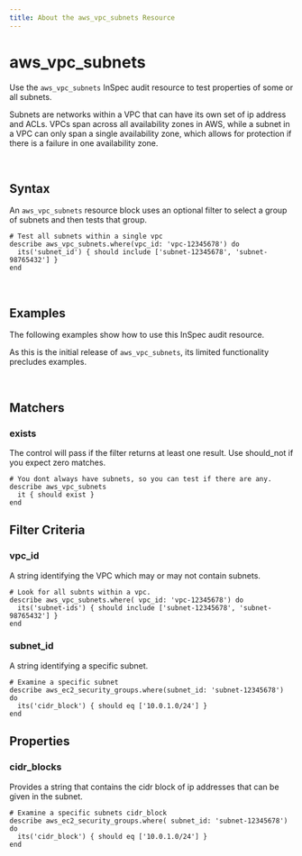 ```yaml
---
title: About the aws_vpc_subnets Resource
---
```


# aws_vpc_subnets

Use the `aws_vpc_subnets` InSpec audit resource to test properties of some or all subnets.

Subnets are networks within a VPC that can have its own set of ip address and ACLs.  VPCs span across all availability zones in AWS, while a subnet in a VPC can only span a single availability zone, which allows for protection if there is a failure in one availability zone.   

<br>

## Syntax

An `aws_vpc_subnets` resource block uses an optional filter to select a group of subnets and then tests that group.

    # Test all subnets within a single vpc
    describe aws_vpc_subnets.where(vpc_id: 'vpc-12345678') do
      its('subnet_id') { should include ['subnet-12345678', 'subnet-98765432'] }
    end

<br>

## Examples

The following examples show how to use this InSpec audit resource.

As this is the initial release of `aws_vpc_subnets`, its limited functionality precludes examples.

<br>

## Matchers

### exists

The control will pass if the filter returns at least one result. Use should_not if you expect zero matches.

    # You dont always have subnets, so you can test if there are any.
    describe aws_vpc_subnets
      it { should exist }
    end   

## Filter Criteria

### vpc_id

A string identifying the VPC which may or may not contain subnets.

    # Look for all subnts within a vpc.
    describe aws_vpc_subnets.where( vpc_id: 'vpc-12345678') do
      its('subnet-ids') { should include ['subnet-12345678', 'subnet-98765432'] }
    end

### subnet_id

A string identifying a specific subnet.

    # Examine a specific subnet
    describe aws_ec2_security_groups.where(subnet_id: 'subnet-12345678') do
      its('cidr_block') { should eq ['10.0.1.0/24'] }
    end


## Properties

### cidr_blocks

Provides a string that contains the cidr block of ip addresses that can be given in the subnet.

    # Examine a specific subnets cidr_block
    describe aws_ec2_security_groups.where( subnet_id: 'subnet-12345678') do
      its('cidr_block') { should eq ['10.0.1.0/24'] }
    end
